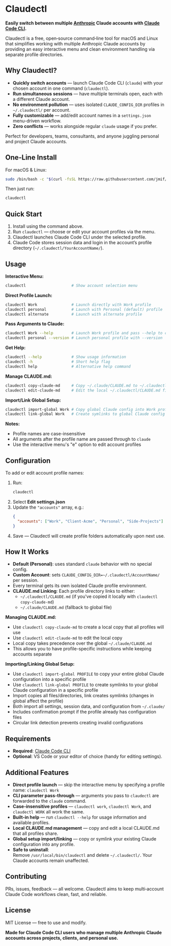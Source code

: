 # Claudectl

**Easily switch between multiple [Anthropic](https://www.anthropic.com/) Claude accounts with [Claude Code CLI](https://www.anthropic.com/claude-code).**

Claudectl is a free, open‑source command‑line tool for macOS and Linux that simplifies working with multiple Anthropic Claude accounts by providing an easy interactive menu and clean environment handling via separate profile directories.



##  Why Claudectl?

- **Quickly switch accounts** — launch Claude Code CLI (`claude`) with your chosen account in one command (`claudectl`).
- **Run simultaneous sessions** — have multiple terminals open, each with a different Claude account.
- **No environment pollution** — uses isolated `CLAUDE_CONFIG_DIR` profiles in `~/.claudectl/` per account.
- **Fully customizable** — add/edit account names in a `settings.json` menu-driven workflow.
- **Zero conflicts** — works alongside regular `claude` usage if you prefer.

Perfect for developers, teams, consultants, and anyone juggling personal and project Claude accounts.



##  One‑Line Install

For macOS & Linux:
```bash
sudo /bin/bash -c "$(curl -fsSL https://raw.githubusercontent.com/jmif/claudectl/main/install.sh)"
```

Then just run:
```bash
claudectl
```



##  Quick Start

1. Install using the command above.
2. Run `claudectl` — choose or edit your account profiles via the menu.
3. Claudectl launches Claude Code CLI under the selected profile.
4. Claude Code stores session data and login in the account’s profile directory (`~/.claudectl/YourAccountName/`).



##  Usage

**Interactive Menu:**
```bash
claudectl                    # Show account selection menu
```

**Direct Profile Launch:**
```bash
claudectl Work               # Launch directly with Work profile
claudectl personal           # Launch with Personal (default) profile
claudectl alternate          # Launch with alternate profile
```

**Pass Arguments to Claude:**
```bash
claudectl Work --help        # Launch Work profile and pass --help to claude
claudectl personal --version # Launch personal profile with --version
```

**Get Help:**
```bash
claudectl --help             # Show usage information
claudectl -h                 # Short help flag
claudectl help               # Alternative help command
```

**Manage CLAUDE.md:**
```bash
claudectl copy-claude-md     # Copy ~/.claude/CLAUDE.md to ~/.claudectl/CLAUDE.md
claudectl edit-claude-md     # Edit the local ~/.claudectl/CLAUDE.md file
```

**Import/Link Global Setup:**
```bash
claudectl import-global Work # Copy global Claude config into Work profile  
claudectl link-global Work   # Create symlinks to global Claude config in Work profile
```

**Notes:**
- Profile names are case-insensitive
- All arguments after the profile name are passed through to `claude`
- Use the interactive menu's "e" option to edit account profiles

##  Configuration

To add or edit account profile names:

1. Run:
   ```bash
   claudectl
   ```
2. Select **Edit settings.json**
3. Update the `"accounts"` array, e.g.:
   ```json
   {
     "accounts": ["Work", "Client-Acme", "Personal", "Side-Projects"]
   }
   ```
4. Save — Claudectl will create profile folders automatically upon next use.



##  How It Works

- **Default (Personal)**: uses standard `claude` behavior with no special config.
- **Custom Account**: sets `CLAUDE_CONFIG_DIR=~/.claudectl/AccountName/` per session.
- Every terminal gets its own isolated Claude profile environment.
- **CLAUDE.md Linking**: Each profile directory links to either:
  - `~/.claudectl/CLAUDE.md` (if you've copied it locally with `claudectl copy-claude-md`)
  - `~/.claude/CLAUDE.md` (fallback to global file)

**Managing CLAUDE.md:**
- Use `claudectl copy-claude-md` to create a local copy that all profiles will use
- Use `claudectl edit-claude-md` to edit the local copy
- Local copy takes precedence over the global `~/.claude/CLAUDE.md`
- This allows you to have profile-specific instructions while keeping accounts separate

**Importing/Linking Global Setup:**
- Use `claudectl import-global PROFILE` to copy your entire global Claude configuration into a specific profile
- Use `claudectl link-global PROFILE` to create symlinks to your global Claude configuration in a specific profile
- Import copies all files/directories, link creates symlinks (changes in global affect the profile)
- Both import all settings, session data, and configuration from `~/.claude/`
- Includes confirmation prompt if the profile already has configuration files
- Circular link detection prevents creating invalid configurations



##  Requirements

- **Required**: [Claude Code CLI](https://github.com/anthropics/claude-code)
- **Optional**: VS Code or your editor of choice (handy for editing settings).



##  Additional Features

- **Direct profile launch** — skip the interactive menu by specifying a profile name: `claudectl Work`
- **CLI parameter pass-through** — arguments you pass to `claudectl` are forwarded to the `claude` command.
- **Case-insensitive profiles** — `claudectl work`, `claudectl Work`, and `claudectl WORK` all work the same.
- **Built-in help** — run `claudectl --help` for usage information and available profiles.
- **Local CLAUDE.md management** — copy and edit a local CLAUDE.md that all profiles share.
- **Global setup import/linking** — copy or symlink your existing Claude configuration into any profile.
- **Safe to uninstall**:  
  Remove `/usr/local/bin/claudectl` and delete `~/.claudectl/`. Your Claude accounts remain unaffected.



##  Contributing

PRs, issues, feedback — all welcome. Claudectl aims to keep multi‑account Claude Code workflows clean, fast, and reliable.



##  License

MIT License — free to use and modify.



**Made for Claude Code CLI users who manage multiple Anthropic Claude accounts across projects, clients, and personal use.**
